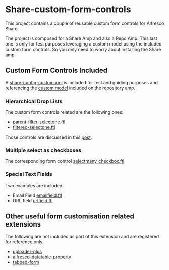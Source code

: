 # Share-custom-form-controls
This project contains a couple of reusable custom form controls for Alfresco Share.

The project is composed for a Share Amp and also a Repo Amp. This last one is only for test purposes leveraging a custom model using the included custom form controls. So you only need to worry about installing the Share amp.

## Custom Form Controls Included

A [share-config-custom.xml](https://github.com/rjmfernandes/share-custom-form-controls/blob/master/share-custom-fc-share/src/test/resources/alfresco/web-extension/share-config-custom.xml) is included for test and guiding purposes and referencing the [custom model](https://github.com/rjmfernandes/share-custom-form-controls/blob/master/share-custom-fc-repo/src/main/amp/config/alfresco/module/share-custom-fc-repo/model/sampleModel.xml) included on the repository amp. 

### Hierarchical Drop Lists

The custom form controls related are the following ones: 

* [parent-filter-selectone.ftl](https://github.com/rjmfernandes/share-custom-form-controls/blob/master/share-custom-fc-share/src/main/amp/config/alfresco/web-extension/site-webscripts/org/alfresco/components/form/controls/parent-filter-selectone.ftl)
* [filtered-selectone.ftl](https://github.com/rjmfernandes/share-custom-form-controls/blob/master/share-custom-fc-share/src/main/amp/config/alfresco/web-extension/site-webscripts/org/alfresco/components/form/controls/filtered-selectone.ftl)  

Those controls are discussed in this [post](http://blogs.alfresco.com/wp/rfernandes/2012/02/06/form-control-dependency-in-alfresco-share/).

### Multiple select as checkboxes

The corresponding form control [selectmany_checkbox.ftl](https://github.com/rjmfernandes/share-custom-form-controls/blob/master/share-custom-fc-share/src/main/amp/config/alfresco/web-extension/site-webscripts/org/alfresco/components/form/controls/selectmany_checkbox.ftl).

### Special Text Fields

Two examples are included:

* Email Field [emailfield.ftl](https://github.com/rjmfernandes/share-custom-form-controls/blob/master/share-custom-fc-share/src/main/amp/config/alfresco/web-extension/site-webscripts/org/alfresco/components/form/controls/emailfield.ftl)
* URL field [urlfield.ftl](https://github.com/rjmfernandes/share-custom-form-controls/blob/master/share-custom-fc-share/src/main/amp/config/alfresco/web-extension/site-webscripts/org/alfresco/components/form/controls/urlfield.ftl)

## Other useful form customisation related extensions

The following are not included as part of this extension and are registered for reference only.

* [uploader-plus](https://github.com/softwareloop/uploader-plus)
* [alfresco-datatable-property](https://github.com/msvoren/alfresco-datatable-property)
* [tabbed-form](https://github.com/rjmfernandes/tabbed-form)